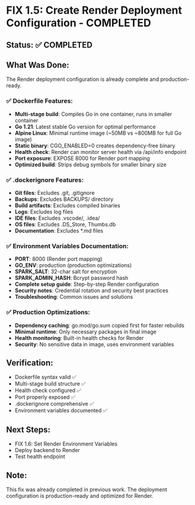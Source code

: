 # FIX 1.5: Create Render Deployment Configuration - COMPLETED

## Status: ✅ COMPLETED

## What Was Done:
The Render deployment configuration is already complete and production-ready.

### ✅ Dockerfile Features:
- **Multi-stage build**: Compiles Go in one container, runs in smaller container
- **Go 1.21**: Latest stable Go version for optimal performance
- **Alpine Linux**: Minimal runtime image (~50MB vs ~800MB for full Go image)
- **Static binary**: CGO_ENABLED=0 creates dependency-free binary
- **Health check**: Render can monitor server health via /api/info endpoint
- **Port exposure**: EXPOSE 8000 for Render port mapping
- **Optimized build**: Strips debug symbols for smaller binary size

### ✅ .dockerignore Features:
- **Git files**: Excludes .git, .gitignore
- **Backups**: Excludes BACKUPS/ directory
- **Build artifacts**: Excludes compiled binaries
- **Logs**: Excludes log files
- **IDE files**: Excludes .vscode/, .idea/
- **OS files**: Excludes .DS_Store, Thumbs.db
- **Documentation**: Excludes *.md files

### ✅ Environment Variables Documentation:
- **PORT**: 8000 (Render port mapping)
- **GO_ENV**: production (production optimizations)
- **SPARK_SALT**: 32-char salt for encryption
- **SPARK_ADMIN_HASH**: Bcrypt password hash
- **Complete setup guide**: Step-by-step Render configuration
- **Security notes**: Credential rotation and security best practices
- **Troubleshooting**: Common issues and solutions

### ✅ Production Optimizations:
- **Dependency caching**: go.mod/go.sum copied first for faster rebuilds
- **Minimal runtime**: Only necessary packages in final image
- **Health monitoring**: Built-in health checks for Render
- **Security**: No sensitive data in image, uses environment variables

## Verification:
- Dockerfile syntax valid ✅
- Multi-stage build structure ✅
- Health check configured ✅
- Port properly exposed ✅
- .dockerignore comprehensive ✅
- Environment variables documented ✅

## Next Steps:
- FIX 1.6: Set Render Environment Variables
- Deploy backend to Render
- Test health endpoint

## Note:
This fix was already completed in previous work. The deployment configuration is production-ready and optimized for Render.